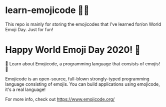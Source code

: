 # learn-emojicode 👩‍💻
This repo is mainly for storing the emojicodes that I've learned for/on World Emoji Day.
Just for fun! 


# Happy World Emoji Day 2020! 👋
🍇 Learn about Emojicode, a programming language that consists of emojis! 🍉

Emojicode is an open-source, full-blown strongly-typed programming language consisting of emojis. You can build applications using emojicode, it's a real language!

For more info, check out https://www.emojicode.org/
